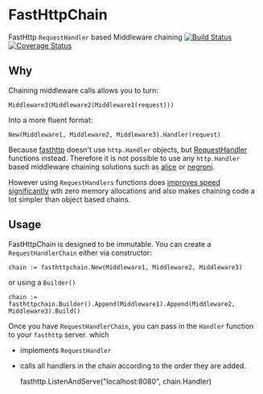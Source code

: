 # FastHttpChain
FastHttp `RequestHandler` based Middleware chaining
[![Build Status](https://snap-ci.com/gofury/fasthttpchain/branch/master/build_image)](https://snap-ci.com/gofury/fasthttpchain/branch/master)
[![Coverage Status](https://coveralls.io/repos/github/gofury/fasthttpchain/badge.svg?branch=master)](https://coveralls.io/github/gofury/fasthttpchain?branch=master)

## Why
Chaining middleware calls allows you to turn:

    Middleware3(Middleware2(Middleware1(request)))
    
Into a more fluent format:

    New(Middleware1, Middleware2, Middleware3).Handler(request)

Because [fasthttp]() doesn't use `http.Handler` objects, but [RequestHandler][requestHandler] functions instead.
Therefore it is not possible to use any `http.Handler` based middleware chaining solutions such 
as [alice][alice] or [negroni][negroni]. 

However using `RequestHandlers` functions does [improves speed significantly][performance] wth zero memory allocations 
and also makes chaining code a lot simpler than object based chains.

## Usage
FastHttpChain is designed to be immutable. You can create a `RequestHandlerChain` either via constructor:

    chain := fasthttpchain.New(Middleware1, Middleware2, Middleware3)

or using a `Builder()`

    chain := fasthttpchain.Builder().Append(Middleware1).Append(Middleware2, Middleware3).Build()
    
Once you have `RequestHandlerChain`, you can pass in the `Handler` function to your `fasthttp` server. which 

- implements `RequestHandler` 
- calls all handlers in the chain according to the order they are added.

    fasthttp.ListenAndServe("localhost:8080", chain.Handler)
    

[requestHandler]:   https://godoc.org/github.com/valyala/fasthttp#RequestHandler 
[performance]:      https://github.com/valyala/fasthttp#switching-from-nethttp-to-fasthttp
[alice]:            https://github.com/justinas/alice/
[negroni]:          https://github.com/urfave/negroni